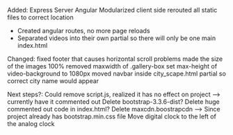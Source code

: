 Added:
    Express
    Server
    Angular
    Modularized client side
    rerouted all static files to correct location

* Created angular routes, no more page reloads
* Separated videos into their own partial so there will only be one main index.html

Changed:
    fixed footer that causes horizontal scroll problems
    made the size of the images 100%
    removed maxwidth of .gallery-box
    set max-height of video-background to 1080px
    moved navbar inside city_scape.html partial so correct city name would appear

Next steps?:
    Could remove script.js, realized it has no effect on project --> currently have it commented out
    Delete bootstrap-3.3.6-dist?
    Delete huge commented out code in index.html? 
    Delete maxcdn.boostrapcdn --> Since project already has bootstrap.min.css file
    Move digital clock to the left of the analog clock
